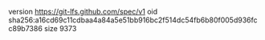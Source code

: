 version https://git-lfs.github.com/spec/v1
oid sha256:a16cd69c11cdbaa4a84a5e51bb916bc2f514dc54fb6b80f005d936fcc89b7386
size 9373
